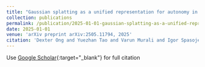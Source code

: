 ```yaml
---
title: "Gaussian splatting as a unified representation for autonomy in unstructured environments"
collection: publications
permalink: /publication/2025-01-01-gaussian-splatting-as-a-unified-representation-for-autonomy-in-unstructured-environments
date: 2025-01-01
venue: 'arXiv preprint arXiv:2505.11794, 2025'
citation: 'Dexter Ong and Yuezhan Tao and Varun Murali and Igor Spasojevic and Vijay Kumar and Pratik Chaudhari &quot;Gaussian splatting as a unified representation for autonomy in unstructured environments.&quot; arXiv preprint arXiv:2505.11794, 2025, 2025.'
---
```

Use [Google Scholar](https://scholar.google.com/scholar?q=gaussian+splatting+as+a+unified+representation+for+autonomy+in+unstructured+environments){:target="_blank"} for full citation